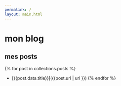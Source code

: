 ```yaml
---
permalink: /
layout: main.html
---
```

# mon blog 

## mes posts
{% for post in collections.posts %}
- [{{post.data.title}}]({{post.url | url }})
{% endfor %}

